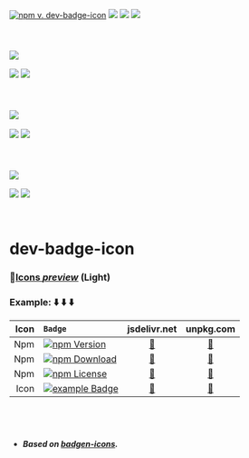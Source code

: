 [![npm v. dev-badge-icon ][EXAMPLE BADGE]][EXAMPLE PAGE]
![](https://dev-badge.eleonora.workers.dev/npm/dw/dev-badge-icon?icon=npm&style=flat&scale=1)
![](https://dev-badge.eleonora.workers.dev/npm/dm/dev-badge-icon?icon=npm&style=flat&scale=1)
![](https://dev-badge.eleonora.workers.dev/npm/dy/dev-badge-icon?icon=npm&style=flat&scale=1)

&nbsp;
### ![](https://dev-badge.eleonora.workers.dev/npm/v/dev-badge-icon?icon=bundlephobia&label=bundlephobia%20dev-badge-icon&scale=1.2&color=cyan&labelColor=red)  
![](https://dev-badge.eleonora.workers.dev/bundlephobia/min/dev-badge-icon?icon=bundlephobia&style=flat&scale=1)
![](https://dev-badge.eleonora.workers.dev/bundlephobia/minzip/dev-badge-icon?icon=bundlephobia&style=flat&scale=1)

&nbsp;
### ![](https://dev-badge.eleonora.workers.dev/npm/v/dev-badge-icon?icon=packagephobia&label=packagephobia%20dev-badge-icon&scale=1.2&color=cyan&labelColor=red) 
![](https://dev-badge.eleonora.workers.dev/packagephobia/publish/dev-badge-icon?icon=packagephobia&style=flat&scale=1)
![](https://dev-badge.eleonora.workers.dev/packagephobia/install/dev-badge-icon?icon=packagephobia&style=flat&scale=1)

&nbsp;
### ![](https://dev-badge.eleonora.workers.dev/npm/v/dev-badge-icon?icon=jsdelivr&label=jsdelivr%20dev-badge-icon&scale=1.2&color=cyan&labelColor=red) 
![](https://dev-badge.eleonora.workers.dev/jsdelivr/hits/month/npm/dev-badge-icon?icon=jsdelivr&style=flat&scale=1)
![](https://dev-badge.eleonora.workers.dev/jsdelivr/rank/month/npm/dev-badge-icon?icon=jsdelivr&style=flat&scale=1)

&nbsp;


# dev-badge-icon 


### &#128279;[Icons *preview*](https://unpkg.com/dev-badge-icon/icons.html)  (Light)
### Example: &#11015;&#65039; &#11015;&#65039; &#11015;&#65039;

**Icon** | `Badge`  | **jsdelivr.net** | **unpkg.com**
---: | :--- | :---: | :---:
Npm | [![npm Version][NPM VERSION BADGE]][NPM PAGE] | [&#128279;][jsdelivr NPM] | [&#128279;][unpkg NPM]
Npm | [![npm Download][NPM DOWNLOAD BADGE]][NPM PAGE] | [&#128279;][jsdelivr NPM] | [&#128279;][unpkg NPM]
Npm | [![npm License][LICENSE BADGE]][LICENSE PAGE] | [&#128279;][jsdelivr NPM] | [&#128279;][unpkg NPM]
Icon| [![example Badge][V2 BADGE]][V2 PAGE] | [&#128279;][jsdelivr V2] | [&#128279;][unpkg V2]
&nbsp;
---
- ##### Based on *[badgen-icons](https://www.npmjs.com/package/badgen-icons)*.



 

[EXAMPLE BADGE]: https://dev-badge.eleonora.workers.dev/npm/v/dev-badge-icon?icon=&label=dev-badge-icon&color=black&labelColor=red&style=flat&scale=4
[EXAMPLE PAGE]: /


[NPM VERSION BADGE]: https://dev-badge.eleonora.workers.dev/npm/v/dev-badge-icon?icon=npm&style=flat&scale=2
[NPM DOWNLOAD BADGE]: https://dev-badge.eleonora.workers.dev/npm/dt/dev-badge-icon?icon=npm&style=flat&scale=2
[NPM PAGE]: /
[jsdelivr NPM]: https://cdn.jsdelivr.net/npm/dev-badge-icon/icons/npm.svg
[unpkg NPM]: https://unpkg.com/dev-badge-icon/icons/npm.svg

[LICENSE BADGE]: https://dev-badge.eleonora.workers.dev/npm/license/dev-badge-icon?icon=npm&style=flat&scale=2
[LICENSE PAGE]: /

[V2 BADGE]: https://dev-badge.eleonora.workers.dev/badge/icon/example/?icon=securityheaders&style=flat&scale=2&color=purple&labelColor=2b2c33
[V2 PAGE]: /
[jsdelivr V2]: https://cdn.jsdelivr.net/npm/dev-badge-icon/icons/securityheaders.svg
[unpkg V2]: https://unpkg.com/dev-badge-icon/icons/securityheaders.svg






